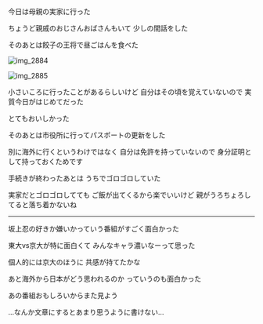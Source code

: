 今日は母親の実家に行った

ちょうど親戚のおじさんおばさんもいて
少しの間話をした

そのあとは餃子の王将で昼ごはんを食べた

![img_2884](https://noraworld.github.io/box-bulbasaur/2016/08/img_2884.jpg)

![img_2885](https://noraworld.github.io/box-bulbasaur/2016/08/img_2885.jpg)

小さいころに行ったことがあるらしいけど
自分はその頃を覚えていないので
実質今日がはじめてだった

とてもおいしかった

そのあとは市役所に行ってパスポートの更新をした

別に海外に行くというわけではなく
自分は免許を持っていないので
身分証明として持っておくためです

手続きが終わったあとは
うちでゴロゴロしていた

実家だとゴロゴロしてても
ご飯が出てくるから楽でいいけど
親がうろちょろしてると落ち着かないね

***

坂上忍の好きか嫌いかっていう番組がすごく面白かった

東大vs京大が特に面白くて
みんなキャラ濃いなーって思った

個人的には京大のほうに
共感が持てたかな

あと海外から日本がどう思われるのか
っていうのも面白かった

あの番組おもしろいからまた見よう

…なんか文章にするとあまり思うように書けない…
